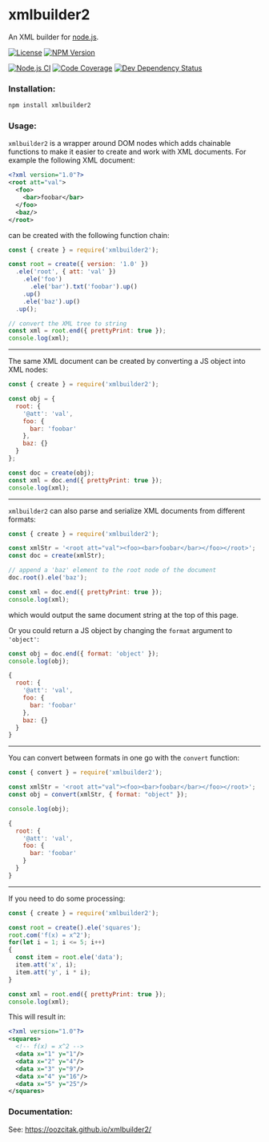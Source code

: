 # xmlbuilder2

An XML builder for [node.js](https://nodejs.org/).

[![License](https://badgen.net/github/license/oozcitak/xmlbuilder2)](http://opensource.org/licenses/MIT)
[![NPM Version](https://badgen.net/npm/v/xmlbuilder2)](https://www.npmjs.com/package/xmlbuilder2)

[![Node.js CI](https://github.com/oozcitak/xmlbuilder2/workflows/build/badge.svg)](https://github.com/oozcitak/xmlbuilder2/actions)
[![Code Coverage](https://codecov.io/gh/oozcitak/xmlbuilder2/branch/master/graph/badge.svg)](https://codecov.io/gh/oozcitak/xmlbuilder2)
[![Dev Dependency Status](https://badgen.net/david/dep/oozcitak/xmlbuilder2)](https://david-dm.org/oozcitak/xmlbuilder2)

### Installation:

``` sh
npm install xmlbuilder2
```

### Usage:

`xmlbuilder2` is a wrapper around DOM nodes which adds chainable functions to make it easier to create and work with XML documents. For example the following XML document:

``` xml
<?xml version="1.0"?>
<root att="val">
  <foo>
    <bar>foobar</bar>
  </foo>
  <baz/>
</root>
```

can be created with the following function chain:

``` js
const { create } = require('xmlbuilder2');

const root = create({ version: '1.0' })
  .ele('root', { att: 'val' })
    .ele('foo')
      .ele('bar').txt('foobar').up()
    .up()
    .ele('baz').up()
  .up();

// convert the XML tree to string
const xml = root.end({ prettyPrint: true });
console.log(xml);
```

___

The same XML document can be created by converting a JS object into XML nodes:

``` js
const { create } = require('xmlbuilder2');

const obj = {
  root: {
    '@att': 'val',
    foo: {
      bar: 'foobar'
    },
    baz: {}
  }
};

const doc = create(obj);
const xml = doc.end({ prettyPrint: true });
console.log(xml);
```
___

`xmlbuilder2` can also parse and serialize XML documents from different formats:
```js
const { create } = require('xmlbuilder2');

const xmlStr = '<root att="val"><foo><bar>foobar</bar></foo></root>';
const doc = create(xmlStr);

// append a 'baz' element to the root node of the document
doc.root().ele('baz');

const xml = doc.end({ prettyPrint: true });
console.log(xml);
```
which would output the same document string at the top of this page.

Or you could return a JS object by changing the `format` argument to `'object'`:
```js
const obj = doc.end({ format: 'object' });
console.log(obj);
```
```js
{
  root: {
    '@att': 'val',
    foo: {
      bar: 'foobar'
    },
    baz: {}
  }
}
```

___

You can convert between formats in one go with the `convert` function:

```js
const { convert } = require('xmlbuilder2');

const xmlStr = '<root att="val"><foo><bar>foobar</bar></foo></root>';
const obj = convert(xmlStr, { format: "object" });

console.log(obj);
```
```js
{
  root: {
    '@att': 'val',
    foo: {
      bar: 'foobar'
    }
  }
}
```

___

If you need to do some processing:

``` js
const { create } = require('xmlbuilder2');

const root = create().ele('squares');
root.com('f(x) = x^2');
for(let i = 1; i <= 5; i++)
{
  const item = root.ele('data');
  item.att('x', i);
  item.att('y', i * i);
}

const xml = root.end({ prettyPrint: true });
console.log(xml);
```

This will result in:

``` xml
<?xml version="1.0"?>
<squares>
  <!-- f(x) = x^2 -->
  <data x="1" y="1"/>
  <data x="2" y="4"/>
  <data x="3" y="9"/>
  <data x="4" y="16"/>
  <data x="5" y="25"/>
</squares>
```

### Documentation:

See: https://oozcitak.github.io/xmlbuilder2/

